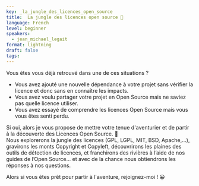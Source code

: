 ```yaml
---
key: _la_jungle_des_licences_open_source
title:  La jungle des licences open source 🤠
language: French
level: beginner
speakers:
  - jean_michael_legait
format: lightning
draft: false
tags:
---
```

Vous êtes vous déjà retrouvé dans une de ces situations ?
* Vous avez ajouté une nouvelle dépendance à votre projet sans vérifier la licence et donc sans en connaître les impacts.
* Vous avez voulu partager votre projet en Open Source mais ne saviez pas quelle licence utiliser.
* Vous avez essayé de comprendre les licences Open Source mais vous vous êtes senti perdu.

Si oui, alors je vous propose de mettre votre tenue d'aventurier et de partir à la découverte des Licences Open Source. 🤠  
Nous explorerons la jungle des licences (GPL, LGPL, MIT, BSD, Apache,...), gravirons les monts Copyright et Copyleft, découvrirons les plaines des outils de détection de licences, et franchirons des rivières à l’aide de nos guides de l’Open Source… et avec de la chance nous obtiendrons les réponses à nos questions.

Alors si vous êtes prêt pour partir à l'aventure, rejoignez-moi ! 😀

